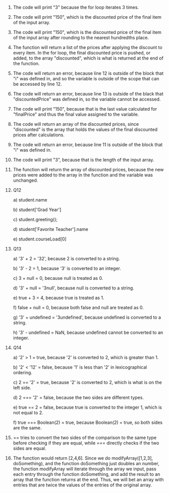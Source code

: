 1) The code will print "3" because the for loop iterates 3 times.
2) The code will print "150", which is the discounted price of the final item of the input array.
3) The code will print "150", which is the discounted price of the final item of the input array after rounding to the nearest hundredths place.
4) The function will return a list of the prices after applying the discount to every item. In the for loop, the final discounted price is pushed, or added, to the array "discounted", which is what is returned at the end of the function.
5) The code will return an error, because line 12 is outside of the block that "i" was defined in, and so the variable is outside of the scope that can be accessed by line 12.
6) The code will return an error, because line 13 is outside of the black that "discountedPrice" was defined in, so the variable cannot be accessed.
7) The code will print "150", because that is the last value calculated for "finalPrice" and thus the final value assigned to the variable.
8) The code will return an array of the discounted prices, since "discounted" is the array that holds the values of the final discounted prices after calculations.
9) The code will return an error, because line 11 is outside of the block that "i" was defined in.
10) The code will print "3", because that is the length of the input array.
11) The function will return the array of discounted prices, because the new prices were added to the array in the function and the variable was unchanged.
12) Q12
    
    a) student.name
    
    b) student['Grad Year']
    
    c) student.greeting();
    
    d) student['Favorite Teacher'].name
    
    e) student.courseLoad[0]
    
13) Q13
    
    a) '3' + 2 = '32', because 2 is converted to a string.
    
    b) '3' - 2 = 1, because '3' is converted to an integer.
    
    c) 3 + null = 0, because null is treated as 0.
    
    d) '3' + null = '3null', because null is converted to a string.
    
    e) true + 3 = 4, because true is treated as 1.
    
    f) false + null = 0, because both false and null are treated as 0.
    
    g) '3' + undefined = '3undefined', because undefined is converted to a string.
    
    h) '3' - undefined = NaN, because undefined cannot be converted to an integer.
    
14) Q14

    a) '2' > 1 = true, because '2' is converted to 2, which is greater than 1.
    
    b) '2' < '12' = false, because '1' is less than '2' in lexicographical ordering.
    
    c) 2 == '2' = true, because '2' is converted to 2, which is what is on the left side.
    
    d) 2 === '2' = false, because the two sides are different types.
    
    e) true == 2 = false, because true is converted to the integer 1, which is not equal to 2.
    
    f) true === Boolean(2) = true, because Boolean(2) = true, so both sides are the same.
    
    
15) == tries to convert the two sides of the comparison to the same type before checking if they are equal, while === directly checks if the two sides are equal.
17) The function would return [2,4,6]. Since we do modifyArray([1,2,3], doSomething), and the function doSomething just doubles an number, the function modifyArray will iterate through the array we input, pass each entry through the function doSomething, and add the result to an array that the function returns at the end. Thus, we will bet an array with entries that are twice the values of the entries of the original array.

